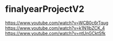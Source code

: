 # finalyearProjectV2
 
https://www.youtube.com/watch?v=WCB0c6rTqug
https://www.youtube.com/watch?v=k1N1lbZCK_4
https://www.youtube.com/watch?v=ntUnGCktSfk

